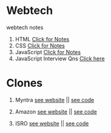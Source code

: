 # Webtech

webtech notes

1. HTML [Click for Notes](https://www.saketbhatnagar.in/html)
2. CSS [Click for Notes](https://www.saketbhatnagar.in/css)
3. JavaScript [Click for Notes](https://www.saketbhatnagar.in/js)
4. JavaScript Interview Qns [Click here](./JS%20interview%20questions.md)

# Clones

1. Myntra [see website](https://myntrahomepageclone.vercel.app/) || [see code](https://github.com/Rahullkumr/webtech/tree/myntra_clone)

2. Amazon [see website](https://amazonhomepageclone.vercel.app/) || [see code](https://github.com/Rahullkumr/webtech/tree/amazon_clone)

2. ISRO [see website](https://rahullkumr.github.io/webtech/) || [see code](https://github.com/Rahullkumr/webtech/tree/isro_clone)
